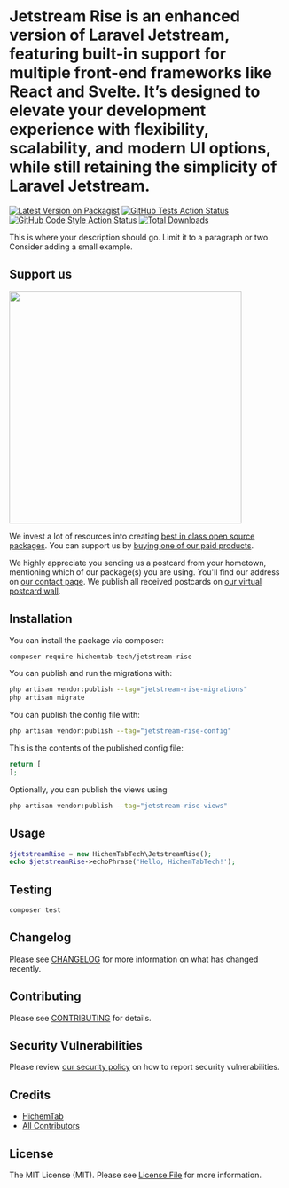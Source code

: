 # Jetstream Rise is an enhanced version of Laravel Jetstream, featuring built-in support for multiple front-end frameworks like React and Svelte. It’s designed to elevate your development experience with flexibility, scalability, and modern UI options, while still retaining the simplicity of Laravel Jetstream.

[![Latest Version on Packagist](https://img.shields.io/packagist/v/hichemtab-tech/jetstream-rise.svg?style=flat-square)](https://packagist.org/packages/hichemtab-tech/jetstream-rise)
[![GitHub Tests Action Status](https://img.shields.io/github/actions/workflow/status/hichemtab-tech/jetstream-rise/run-tests.yml?branch=main&label=tests&style=flat-square)](https://github.com/hichemtab-tech/jetstream-rise/actions?query=workflow%3Arun-tests+branch%3Amain)
[![GitHub Code Style Action Status](https://img.shields.io/github/actions/workflow/status/hichemtab-tech/jetstream-rise/fix-php-code-style-issues.yml?branch=main&label=code%20style&style=flat-square)](https://github.com/hichemtab-tech/jetstream-rise/actions?query=workflow%3A"Fix+PHP+code+style+issues"+branch%3Amain)
[![Total Downloads](https://img.shields.io/packagist/dt/hichemtab-tech/jetstream-rise.svg?style=flat-square)](https://packagist.org/packages/hichemtab-tech/jetstream-rise)

This is where your description should go. Limit it to a paragraph or two. Consider adding a small example.

## Support us

[<img src="https://github-ads.s3.eu-central-1.amazonaws.com/jetstream-rise.jpg?t=1" width="419px" />](https://spatie.be/github-ad-click/jetstream-rise)

We invest a lot of resources into creating [best in class open source packages](https://spatie.be/open-source). You can support us by [buying one of our paid products](https://spatie.be/open-source/support-us).

We highly appreciate you sending us a postcard from your hometown, mentioning which of our package(s) you are using. You'll find our address on [our contact page](https://spatie.be/about-us). We publish all received postcards on [our virtual postcard wall](https://spatie.be/open-source/postcards).

## Installation

You can install the package via composer:

```bash
composer require hichemtab-tech/jetstream-rise
```

You can publish and run the migrations with:

```bash
php artisan vendor:publish --tag="jetstream-rise-migrations"
php artisan migrate
```

You can publish the config file with:

```bash
php artisan vendor:publish --tag="jetstream-rise-config"
```

This is the contents of the published config file:

```php
return [
];
```

Optionally, you can publish the views using

```bash
php artisan vendor:publish --tag="jetstream-rise-views"
```

## Usage

```php
$jetstreamRise = new HichemTabTech\JetstreamRise();
echo $jetstreamRise->echoPhrase('Hello, HichemTabTech!');
```

## Testing

```bash
composer test
```

## Changelog

Please see [CHANGELOG](CHANGELOG.md) for more information on what has changed recently.

## Contributing

Please see [CONTRIBUTING](CONTRIBUTING.md) for details.

## Security Vulnerabilities

Please review [our security policy](../../security/policy) on how to report security vulnerabilities.

## Credits

- [HichemTab](https://github.com/hichemtab-tech)
- [All Contributors](../../contributors)

## License

The MIT License (MIT). Please see [License File](LICENSE.md) for more information.
